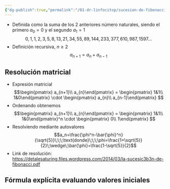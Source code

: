 ```yaml
---
{"dg-publish":true,"permalink":"/01-dr-linfocitop/sucesion-de-fibonacci/","noteIcon":""}
---
```


- Definida como la suma de los 2 anteriores número naturales, siendo el primero $a_0=0$ y el segundo $a_1=1$
$$0,1,1,2,3,5,8,13,21,34,55,89,144,233,377,610,987,1597...$$
- Definición recursiva, $n \geq 2$
$$a_{n+1}=a_n+a_{n-1}$$
## Resolución matricial
- Expresión matricial
$$\begin{pmatrix} a_{n+1}\\ a_{n}\end{pmatrix}
=
\begin{pmatrix} 1&1\\ 1&0\end{pmatrix}
\cdot
\begin{pmatrix} a_{n}\\ a_{n-1}\end{pmatrix}
$$
- Ordenando obtenemos
$$\begin{pmatrix} a_{n+1}\\ a_{n}\end{pmatrix}
=
\begin{pmatrix} 1&1\\ 1&0\end{pmatrix}^n
\cdot
\begin{pmatrix} 0\\ 1\end{pmatrix}
$$
- Resolviendo mediante autovalores
$$a_n=\frac{\phi^n-\bar{\phi}^n}{\sqrt{5}}\;\;\;\text{donde}\;\;\;\phi=\frac{1+\sqrt{5}}{2}\;\wedge\;\bar{\phi}=\frac{1-\sqrt{5}}{2}$$
- Link de resolución: https://detalesaturing.files.wordpress.com/2014/03/la-sucesic3b3n-de-fibonacci.pdf
## Fórmula explícita evaluando valores iniciales
 